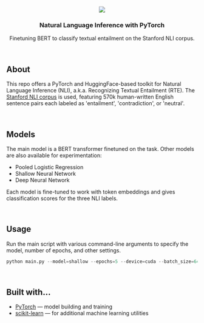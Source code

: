<!--- Banner -->
<br />
<p align="center">
<a href="#"><img src="https://www.tclf.org/sites/default/files/styles/crop_2000x700/public/thumbnails/image/CA_Stanford_StanfordUniversity_courtesyWikimediaCommons_2011_005_Hero.jpg?itok=B8YAapxD"></a>
<h3 align="center">Natural Language Inference with PyTorch</h3>
<p align="center">Finetuning BERT to classify textual entailment on the Stanford NLI corpus.</p>

<!--- About --><br />
## About
This repo offers a PyTorch and HuggingFace-based toolkit for Natural Language Inference (NLI), a.k.a. Recognizing Textual Entailment (RTE).
The [Stanford NLI corpus](https://www.kaggle.com/datasets/stanfordu/stanford-natural-language-inference-corpus) is used, featuring 570k human-written English sentence pairs each labeled as 'entailment', 'contradiction', or 'neutral'.

<!--- Models --><br />
## Models
The main model is a BERT transformer finetuned on the task.
Other models are also available for experimentation:
* Pooled Logistic Regression
* Shallow Neural Network
* Deep Neural Network

Each model is fine-tuned to work with token embeddings and gives classification scores for the three NLI labels.

<!--- Usage --><br />
## Usage
Run the main script with various command-line arguments to specify the model, number of epochs, and other settings.

```python
python main.py --model=shallow --epochs=5 --device=cuda --batch_size=64 --embedding_dim=128
```

<!--- Built with... --><br />
## Built with...
* [PyTorch](https://pytorch.org/) — model building and training
* [scikit-learn](https://scikit-learn.org/stable/) — for additional machine learning utilities
